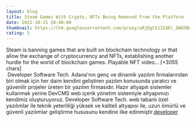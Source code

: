 ```yaml
--- 
layout: blog
title: Steam Games With Crypto, NFTs Being Removed From the Platform
date: 2021-10-15 20:40:00
thumbnail: https://lh4.googleusercontent.com/proxy/aRjDgC512I46l_GWGSBuVGiUtIoQgfID-Lf9n0xUIpYJxBJSYfaYLSyu8ley_tM1o1h0ZlbKSsuwZIuf6LWiQMUEld1JvQflYRSF2KxaPOhVQk1FJfiZ-XvdmXITz8e6AColFfF0-pL4GE5eJYnE1tNZQRP76MEj2h4resvvONImPRy5J6hZYT-ICQhe2lg7Nl7pb24l=w1200-h630-p-k-no-nu
rating: 5
---
```

Steam is banning games that are built on blockchain technology or that allow the exchange of cryptocurrency and NFTs, establishing another hurdle for the world of blockchain games. Playable NFT video… [+3055 chars]</br>&nbsp;Developer Software Tech. Adana'nın genç ve dinamik yazılım firmalarından biri olmak için her daim kendini geliştiren yazılım konusunda yaratıcı ve güvenilir projeler üreten bir yazılım firmasıdır. Hazır altyapılı sistemler kullanmak yerine DevCMS web içerik yönetim sistemiyle altyapımızı kendimiz oluşturuyoruz. Developer Software Tech. web tabanlı özel yazılımlar ile teknik yeterliliği yüksek ve kaliteli altyapısı ile, uzun ömürlü ve güvenli yazılımlar geliştirme hususunu kendine ilke edinmiştir.<a href="https://www.developerbilisim.com/">developer</a>